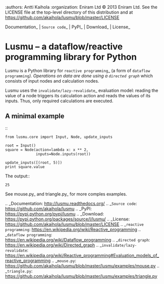 :authors: Antti Kaihola
:organization: Eniram Ltd
:copyright: 2013 Eniram Ltd. See the LICENSE file at the top-level
  directory of this distribution and at
  https://github.com/akaihola/lusmu/blob/master/LICENSE

Documentation_ | `Source code`_ | PyPI_ | Download_ | License_

Lusmu – a dataflow/reactive programming library for Python
==========================================================

Lusmu is a Python library for `reactive programming`_ (a form of
`dataflow programming`_).  Operations on data are done using a
`directed graph`_ which consists of input nodes and calculation nodes.

Lusmu uses the `invalidate/lazy-revalidate`_ evaluation model: reading
the value of a node triggers its calculation action and reads the
values of its inputs.  Thus, only required calculations are executed.

A minimal example
-----------------

::

    from lusmu.core import Input, Node, update_inputs

    root = Input()
    square = Node(action=lambda x: x ** 2,
                  inputs=Node.inputs(root))

    update_inputs([(root, 5)])
    print square.value

The output::

    25

See mouse.py_ and triangle.py_ for more comples examples.

.. _Documentation: http://lusmu.readthedocs.org/
.. _`Source code`: https://github.com/akaihola/lusmu
.. _PyPI: https://pypi.python.org/pypi/lusmu
.. _Download: https://pypi.python.org/packages/source/l/lusmu/
.. _License: https://github.com/akaihola/lusmu/blob/master/LICENSE
.. _`reactive programming`: https://en.wikipedia.org/wiki/Reactive_programming
.. _`dataflow programming`: https://en.wikipedia.org/wiki/Dataflow_programming
.. _`directed graph`: https://en.wikipedia.org/wiki/Directed_graph
.. _`invalidate/lazy-revalidate`: https://en.wikipedia.org/wiki/Reactive_programming#Evaluation_models_of_reactive_programming
.. _`mouse.py`: https://github.com/akaihola/lusmu/blob/master/lusmu/examples/mouse.py
.. _`triangle.py`: https://github.com/akaihola/lusmu/blob/master/lusmu/examples/triangle.py
